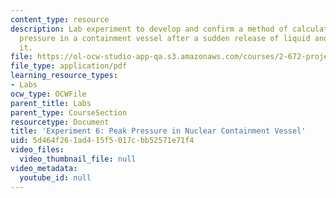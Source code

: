 ```yaml
---
content_type: resource
description: Lab experiment to develop and confirm a method of calculating the peak
  pressure in a containment vessel after a sudden release of liquid and vapor into
  it.
file: https://ol-ocw-studio-app-qa.s3.amazonaws.com/courses/2-672-project-laboratory-spring-2009/5d464f261ad415f5017cbb52571e71f4_peak_press.pdf
file_type: application/pdf
learning_resource_types:
- Labs
ocw_type: OCWFile
parent_title: Labs
parent_type: CourseSection
resourcetype: Document
title: 'Experiment 6: Peak Pressure in Nuclear Containment Vessel'
uid: 5d464f26-1ad4-15f5-017c-bb52571e71f4
video_files:
  video_thumbnail_file: null
video_metadata:
  youtube_id: null
---
```

